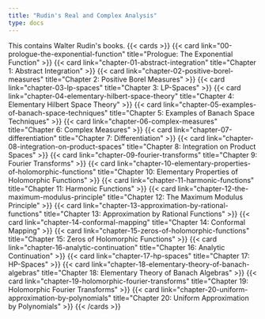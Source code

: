 ```yaml
---
title: "Rudin's Real and Complex Analysis"
type: docs
---
```


This contains Walter Rudin's books.
{{< cards >}}
  {{< card link="00-prologue-the-exponential-function" title="Prologue: The Exponential Function" >}}
  {{< card link="chapter-01-abstract-integration" title="Chapter 1: Abstract Integration" >}}
  {{< card link="chapter-02-positive-borel-measures" title="Chapter 2: Positive Borel Measures" >}}
  {{< card link="chapter-03-lp-spaces" title="Chapter 3: LP-Spaces" >}}
  {{< card link="chapter-04-elementary-hilbert-space-theory" title="Chapter 4: Elementary Hilbert Space Theory" >}}
  {{< card link="chapter-05-examples-of-banach-space-techniques" title="Chapter 5: Examples of Banach Space Techniques" >}}
  {{< card link="chapter-06-complex-measures" title="Chapter 6: Complex Measures" >}}
  {{< card link="chapter-07-differentiation" title="Chapter 7: Differentiation" >}}
  {{< card link="chapter-08-integration-on-product-spaces" title="Chapter 8: Integration on Product Spaces" >}}
  {{< card link="chapter-09-fourier-transforms" title="Chapter 9: Fourier Transforms" >}}
  {{< card link="chapter-10-elementary-properties-of-holomorphic-functions" title="Chapter 10: Elementary Properties of Holomorphic Functions" >}}
  {{< card link="chapter-11-harmonic-functions" title="Chapter 11: Harmonic Functions" >}}
  {{< card link="chapter-12-the-maximum-modulus-principle" title="Chapter 12: The Maximum Modulus Principle" >}}
  {{< card link="chapter-13-approximation-by-rational-functions" title="Chapter 13: Approximation by Rational Functions" >}}
  {{< card link="chapter-14-conformal-mapping" title="Chapter 14: Conformal Mapping" >}}
  {{< card link="chapter-15-zeros-of-holomorphic-functions" title="Chapter 15: Zeros of Holomorphic Functions" >}}
  {{< card link="chapter-16-analytic-continuation" title="Chapter 16: Analytic Continuation" >}}
  {{< card link="chapter-17-hp-spaces" title="Chapter 17: HP-Spaces" >}}
  {{< card link="chapter-18-elementary-theory-of-banach-algebras" title="Chapter 18: Elementary Theory of Banach Algebras" >}}
  {{< card link="chapter-19-holomorphic-fourier-transforms" title="Chapter 19: Holomorphic Fourier Transforms" >}}
  {{< card link="chapter-20-uniform-approximation-by-polynomials" title="Chapter 20: Uniform Approximation by Polynomials" >}}
{{< /cards >}}
